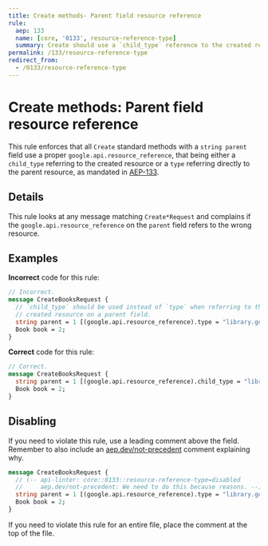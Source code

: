```yaml
---
title: Create methods- Parent field resource reference
rule:
  aep: 133
  name: [core, '0133', resource-reference-type]
  summary: Create should use a `child_type` reference to the created resource.
permalink: /133/resource-reference-type
redirect_from:
  - /0133/resource-reference-type
---
```


# Create methods: Parent field resource reference

This rule enforces that all `Create` standard methods with a `string parent`
field use a proper `google.api.resource_reference`, that being either a
`child_type` referring to the created resource or a `type` referring directly
to the parent resource, as mandated in [AEP-133][].

## Details

This rule looks at any message matching `Create*Request` and complains if the 
`google.api.resource_reference` on the `parent` field refers to the wrong
resource.

## Examples

**Incorrect** code for this rule:

```proto
// Incorrect.
message CreateBooksRequest {
  // `child_type` should be used instead of `type` when referring to the
  // created resource on a parent field.
  string parent = 1 [(google.api.resource_reference).type = "library.googleapis.com/Book"];
  Book book = 2;
}
```

**Correct** code for this rule:

```proto
// Correct.
message CreateBooksRequest {
  string parent = 1 [(google.api.resource_reference).child_type = "library.googleapis.com/Book"];
  Book book = 2;
}
```

## Disabling

If you need to violate this rule, use a leading comment above the field.
Remember to also include an [aep.dev/not-precedent][] comment explaining why.

```proto
message CreateBooksRequest {
  // (-- api-linter: core::0133::resource-reference-type=disabled
  //     aep.dev/not-precedent: We need to do this because reasons. --)
  string parent = 1 [(google.api.resource_reference).type = "library.googleapis.com/Book"];
  Book book = 2;
}
```

If you need to violate this rule for an entire file, place the comment at the
top of the file.

[aep-133]: https://aep.dev/133
[aep.dev/not-precedent]: https://aep.dev/not-precedent
